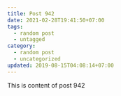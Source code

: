 ```yaml
---
title: Post 942
date: 2021-02-28T19:41:50+07:00
tags:
  - random post
  - untagged
category:
  - random post
  - uncategorized
updated: 2019-08-15T04:08:14+07:00
---
```

This is content of post 942